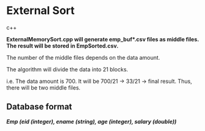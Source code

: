 # External Sort
c++

__ExternalMemorySort.cpp will generate emp_buf*.csv files as middle files.__
__The result will be stored in EmpSorted.csv.__

The number of the middle files depends on the data amount.

The algorithm will divide the data into 21 blocks.

i.e. The data amount is 700. It will be 700/21 -> 33/21 -> final result. Thus, there will be two middle files.

## Database format

***Emp (eid (integer), ename (string), age (integer), salary (double))***

